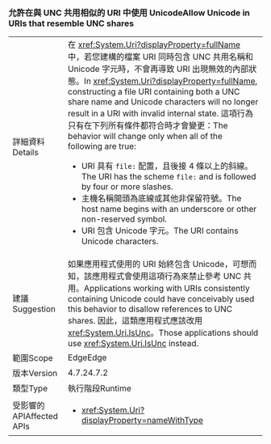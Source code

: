### <a name="allow-unicode-in-uris-that-resemble-unc-shares"></a><span data-ttu-id="55ffd-101">允許在與 UNC 共用相似的 URI 中使用 Unicode</span><span class="sxs-lookup"><span data-stu-id="55ffd-101">Allow Unicode in URIs that resemble UNC shares</span></span>

|   |   |
|---|---|
|<span data-ttu-id="55ffd-102">詳細資料</span><span class="sxs-lookup"><span data-stu-id="55ffd-102">Details</span></span>|<span data-ttu-id="55ffd-103">在 <xref:System.Uri?displayProperty=fullName> 中，若您建構的檔案 URI 同時包含 UNC 共用名稱和 Unicode 字元時，不會再導致 URI 出現無效的內部狀態。</span><span class="sxs-lookup"><span data-stu-id="55ffd-103">In <xref:System.Uri?displayProperty=fullName>, constructing a file URI containing both a UNC share name and Unicode characters will no longer result in a URI with invalid internal state.</span></span> <span data-ttu-id="55ffd-104">這項行為只有在下列所有條件都符合時才會變更：</span><span class="sxs-lookup"><span data-stu-id="55ffd-104">The behavior will change only when all of the following are true:</span></span><ul><li><span data-ttu-id="55ffd-105">URI 具有 <code>file:</code> 配置，且後接 4 條以上的斜線。</span><span class="sxs-lookup"><span data-stu-id="55ffd-105">The URI has the scheme <code>file:</code> and is followed by four or more slashes.</span></span></li><li><span data-ttu-id="55ffd-106">主機名稱開頭為底線或其他非保留符號。</span><span class="sxs-lookup"><span data-stu-id="55ffd-106">The host name begins with an underscore or other non-reserved symbol.</span></span></li><li><span data-ttu-id="55ffd-107">URI 包含 Unicode 字元。</span><span class="sxs-lookup"><span data-stu-id="55ffd-107">The URI contains Unicode characters.</span></span></li></ul>|
|<span data-ttu-id="55ffd-108">建議</span><span class="sxs-lookup"><span data-stu-id="55ffd-108">Suggestion</span></span>|<span data-ttu-id="55ffd-109">如果應用程式使用的 URI 始終包含 Unicode，可想而知，該應用程式會使用這項行為來禁止參考 UNC 共用。</span><span class="sxs-lookup"><span data-stu-id="55ffd-109">Applications working with URIs consistently containing Unicode could have conceivably used this behavior to disallow references to UNC shares.</span></span> <span data-ttu-id="55ffd-110">因此，這類應用程式應該改用 <xref:System.Uri.IsUnc>。</span><span class="sxs-lookup"><span data-stu-id="55ffd-110">Those applications should use <xref:System.Uri.IsUnc> instead.</span></span>|
|<span data-ttu-id="55ffd-111">範圍</span><span class="sxs-lookup"><span data-stu-id="55ffd-111">Scope</span></span>|<span data-ttu-id="55ffd-112">Edge</span><span class="sxs-lookup"><span data-stu-id="55ffd-112">Edge</span></span>|
|<span data-ttu-id="55ffd-113">版本</span><span class="sxs-lookup"><span data-stu-id="55ffd-113">Version</span></span>|<span data-ttu-id="55ffd-114">4.7.2</span><span class="sxs-lookup"><span data-stu-id="55ffd-114">4.7.2</span></span>|
|<span data-ttu-id="55ffd-115">類型</span><span class="sxs-lookup"><span data-stu-id="55ffd-115">Type</span></span>|<span data-ttu-id="55ffd-116">執行階段</span><span class="sxs-lookup"><span data-stu-id="55ffd-116">Runtime</span></span>|
|<span data-ttu-id="55ffd-117">受影響的 API</span><span class="sxs-lookup"><span data-stu-id="55ffd-117">Affected APIs</span></span>|<ul><li><xref:System.Uri?displayProperty=nameWithType></li></ul>|

